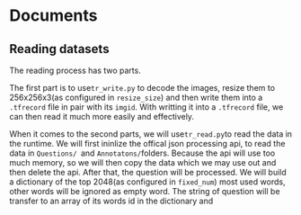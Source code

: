 # Documents

## Reading datasets

The reading process has two parts.

The first part is to use`tr_write.py` to decode the images, resize them to 256x256x3(as configured in `resize_size`) and then write them into a `.tfrecord` file in pair with its `imgid`. With writting it into a `.tfrecord` file, we can then read it much more easily and effectively.

When it comes to the second parts, we will use`tr_read.py`to read the data in the runtime. We will first ininlize the offical json processing api, to read the data in `Questions/ `and `Annotatons/`folders. Because the api will use too much memory, so we will then copy the data which we may use out and then delete the api. After that, the question will be processed. We will build a dictionary of the top 2048(as configured in `fixed_num`) most used words, other words will be ignored as empty word. The string of question will be transfer to an array of its words id in the dictionary and 